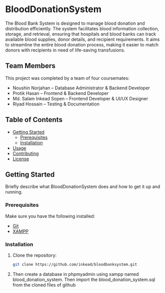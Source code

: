 # BloodDonationSystem
The Blood Bank System is designed to manage blood donation and distribution efficiently. The system facilitates blood information collection, storage, and retrieval, ensuring that hospitals and blood banks can track available blood supplies, donor details, and recipient requirements. It aims to streamline the entire blood donation process, making it easier to match donors with recipients in need of life-saving transfusions.

## Team Members
This project was completed by a team of four coursemates:

- Noushin Norjahan – Database Administrator & Backend Developer
- Protik Hasan – Frontend & Backend Developer
- Md. Salam Inkead Sopen – Frontend Developer & UI/UX Designer
- Riyad Hossain – Testing & Documentation

## Table of Contents

- [Getting Started](#getting-started)
  - [Prerequisites](#prerequisites)
  - [Installation](#installation)
- [Usage](#usage)
- [Contributing](#contributing)
- [License](#license)

## Getting Started

Briefly describe what BloodDonationSystem does and how to get it up and running.

### Prerequisites

Make sure you have the following installed:

- [Git](https://git-scm.com/)
- [XAMPP](https://www.apachefriends.org/index.html)

### Installation

1. Clone the repository:

   ```bash
   git clone https://github.com/inkead/bloodbanksystem.git
2. Then create a database in phpmyadmin using xampp named blood_donation_system. Then import the blood_donation_system.sql from the cloned files of github
